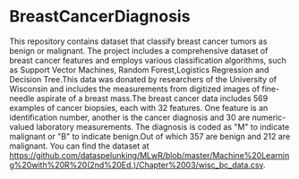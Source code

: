 # BreastCancerDiagnosis
This repository contains dataset that classify breast cancer tumors as benign or malignant. The project includes a comprehensive dataset of breast cancer features and employs various classification algorithms, such as Support Vector Machines, Random Forest,Logistics Regression and Decision Tree.This data was donated by researchers of the University of Wisconsin and includes the measurements from digitized images of fine-needle aspirate of a breast mass.The breast cancer data includes 569 examples of cancer biopsies, each with 32 features. One feature is an identification number, another is the cancer diagnosis and 30 are numeric-valued laboratory measurements. The diagnosis is coded as "M" to indicate malignant or "B" to indicate benign.Out of which 357 are benign and 212 are malignant.
You can find the dataset at https://github.com/dataspelunking/MLwR/blob/master/Machine%20Learning%20with%20R%20(2nd%20Ed.)/Chapter%2003/wisc_bc_data.csv.
